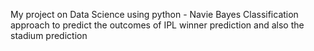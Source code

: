 My project on Data Science using python - Navie Bayes Classification approach to predict the outcomes of IPL winner prediction and also the stadium prediction
